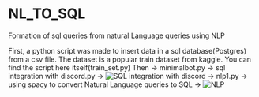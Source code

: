 # NL_TO_SQL
Formation of sql queries from natural Language queries using NLP

First, a python script was made to insert data in a sql database(Postgres) from a csv file. The dataset is a popular train dataset from kaggle. You can find the script here itself(train_set.py)
Then -> minimalbot.py -> sql integration with discord.py -> ![SQL integration with discord](https://imgur.com/a/0vMdVMF)
     -> nlp1.py -> using spacy to convert Natural Language queries to SQL -> ![NLP](https://imgur.com/a/OB9ROaX)
